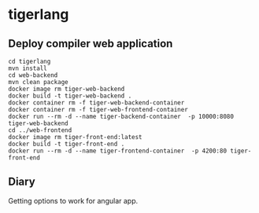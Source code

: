 # tigerlang

## Deploy compiler web application

```
cd tigerlang
mvn install
cd web-backend
mvn clean package
docker image rm tiger-web-backend
docker build -t tiger-web-backend .
docker container rm -f tiger-web-backend-container
docker container rm -f tiger-web-frontend-container
docker run --rm -d --name tiger-backend-container  -p 10000:8080 tiger-web-backend
cd ../web-frontend
docker image rm tiger-front-end:latest
docker build -t tiger-front-end .
docker run --rm -d --name tiger-frontend-container  -p 4200:80 tiger-front-end
```


## Diary

Getting options to work for angular app.
